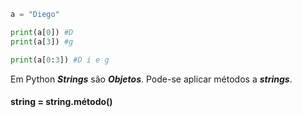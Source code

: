 
```Python
a = "Diego"

print(a[0]) #D 
print(a[3]) #g

print(a[0:3]) #D i e g
```


Em Python ***Strings*** são ***Objetos***. 
Pode-se aplicar métodos a ***strings***.

#### string = string.método()